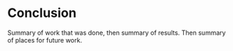 # Conclusion

<!--
After the introductory chapter, it seems fairly common to 
include a chapter that reviews the literature and 
introduces methodology used throughout the thesis.
-->
<!-- ##   -->
Summary of work that was done, then summary of results. Then summary of places for future work. 

<!-- blank lines at end -necessary for template -->

